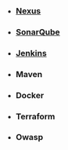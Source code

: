 
* ### [Nexus](/automation/nexus.md)
* ### [SonarQube](/automation/sonarqube.md)
* ### [Jenkins](/automation/jenkins.md)
* ### Maven
* ### Docker
* ### Terraform
* ### Owasp
